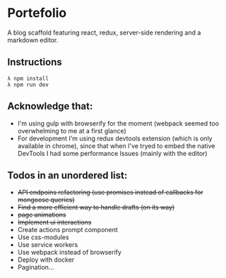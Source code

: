 # Portefolio

A blog scaffold featuring react, redux, server-side rendering and a markdown editor.

## Instructions

```shell
λ npm install
λ npm run dev
```

## Acknowledge that:

- I'm using gulp with browserify for the moment (webpack seemed too overwhelming to me at a first glance)
- For development I'm using redux devtools extension (which is only available in chrome), since that when I've tryed to embed the native DevTools I had some performance Issues (mainly with the editor)

## Todos in an unordered list:

- ~~API endpoins refactoring (use promises instead of callbacks for mongoose queries)~~
- ~~Find a more efficient way to handle drafts (on its way)~~
- ~~page animations~~
- ~~Implement ui interactions~~
- Create actions prompt component
- Use css-modules
- Use service workers
- Use webpack instead of browserify
- Deploy with docker
- Pagination...
